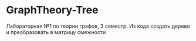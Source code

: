 # GraphTheory-Tree
Лабораторная №1 по теории графов, 3 семестр. Из кода создать дерево и преобразовать в матрицу смежности
